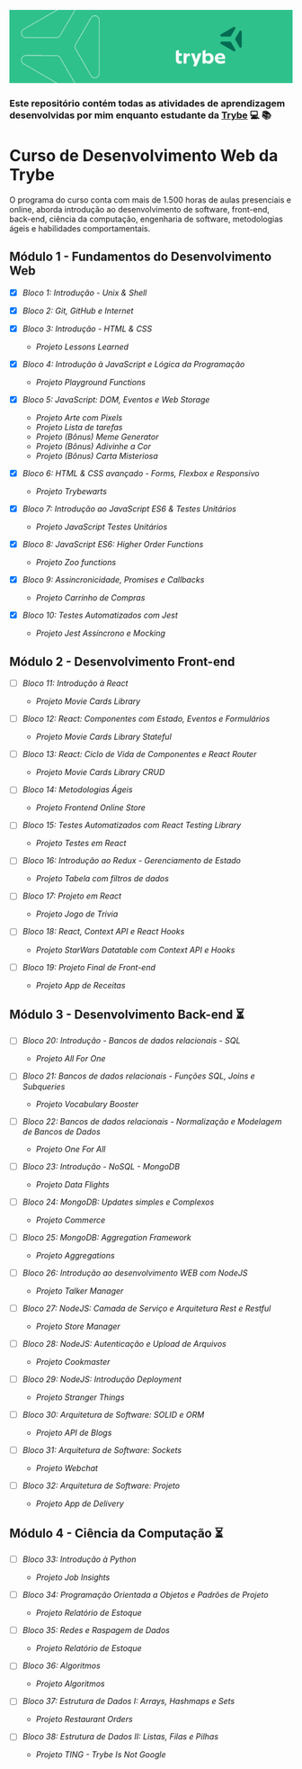 ![capa trybe](capa_trybe.png)

### Este repositório contém todas as atividades de aprendizagem desenvolvidas por mim enquanto estudante da [Trybe](https://www.betrybe.com/formacao-desenvolvimento-web) :computer: :books:

# Curso de Desenvolvimento Web da Trybe
O programa do curso conta com mais de 1.500 horas de aulas presenciais e online, aborda introdução ao desenvolvimento de software, front-end, back-end, ciência da computação, engenharia de software, metodologias ágeis e habilidades comportamentais.

## Módulo 1 - Fundamentos do Desenvolvimento Web

- [x] _Bloco 1: Introdução - Unix & Shell_ 

- [x] _Bloco 2: Git, GitHub e Internet_

- [x] _Bloco 3: Introdução - HTML & CSS_
  - _Projeto Lessons Learned_

- [x] _Bloco 4: Introdução à JavaScript e Lógica da Programação_
  - _Projeto Playground Functions_

- [x] _Bloco 5: JavaScript: DOM, Eventos e Web Storage_
  - _Projeto Arte com Pixels_
  - _Projeto Lista de tarefas_
  - _Projeto (Bônus) Meme Generator_
  - _Projeto (Bônus) Adivinhe a Cor_
  - _Projeto (Bônus) Carta Misteriosa_ 
 
- [x] _Bloco 6: HTML & CSS avançado - Forms, Flexbox e Responsivo_
  - _Projeto Trybewarts_

- [x] _Bloco 7: Introdução ao JavaScript ES6 & Testes Unitários_
  - _Projeto JavaScript Testes Unitários_

- [x] _Bloco 8: JavaScript ES6: Higher Order Functions_
  - _Projeto Zoo functions_

- [x] _Bloco 9: Assincronicidade, Promises e Callbacks_
  - _Projeto Carrinho de Compras_

- [x] _Bloco 10: Testes Automatizados com Jest_
  - _Projeto Jest Assíncrono e Mocking_

## Módulo 2 - Desenvolvimento Front-end

- [ ] _Bloco 11: Introdução à React_
  - _Projeto Movie Cards Library_

- [ ] _Bloco 12: React: Componentes com Estado, Eventos e Formulários_
  - _Projeto Movie Cards Library Stateful_

- [ ] _Bloco 13: React: Ciclo de Vida de Componentes e React Router_
  - _Projeto Movie Cards Library CRUD_

- [ ] _Bloco 14: Metodologias Ágeis_
  - _Projeto Frontend Online Store_

- [ ] _Bloco 15: Testes Automatizados com React Testing Library_
  - _Projeto Testes em React_

- [ ] _Bloco 16: Introdução ao Redux - Gerenciamento de Estado_
  - _Projeto Tabela com filtros de dados_

- [ ] _Bloco 17:  Projeto em React_
  - _Projeto Jogo de Trivia_

- [ ] _Bloco 18: React, Context API e React Hooks_
  - _Projeto StarWars Datatable com Context API e Hooks_

- [ ] _Bloco 19:  Projeto Final de Front-end_
  - _Projeto App de Receitas_

## Módulo 3 - Desenvolvimento Back-end :hourglass_flowing_sand:

- [ ] _Bloco 20: Introdução - Bancos de dados relacionais - SQL_
  - _Projeto All For One_

- [ ] _Bloco 21: Bancos de dados relacionais - Funções SQL, Joins e Subqueries_
  - _Projeto Vocabulary Booster_

- [ ] _Bloco 22: Bancos de dados relacionais - Normalização e Modelagem de Bancos de Dados_
  - _Projeto One For All_

- [ ] _Bloco 23: Introdução - NoSQL - MongoDB_
  - _Projeto Data Flights_

- [ ] _Bloco 24: MongoDB: Updates simples e Complexos_
  - _Projeto Commerce_

- [ ] _Bloco 25: MongoDB: Aggregation Framework_
  - _Projeto Aggregations_

- [ ] _Bloco 26: Introdução ao desenvolvimento WEB com NodeJS_
  - _Projeto Talker Manager_

- [ ] _Bloco 27: NodeJS: Camada de Serviço e Arquitetura Rest e Restful_
  - _Projeto Store Manager_

- [ ] _Bloco 28: NodeJS: Autenticação e Upload de Arquivos_
  - _Projeto Cookmaster_

- [ ] _Bloco 29: NodeJS: Introdução Deployment_
  - _Projeto Stranger Things_

- [ ] _Bloco 30: Arquitetura de Software: SOLID e ORM_
  - _Projeto API de Blogs_

- [ ] _Bloco 31: Arquitetura de Software: Sockets_
  - _Projeto Webchat_

- [ ] _Bloco 32: Arquitetura de Software: Projeto_
  - _Projeto App de Delivery_

## Módulo 4 - Ciência da Computação :hourglass_flowing_sand:

- [ ] _Bloco 33: Introdução à Python_
  - _Projeto Job Insights_

- [ ] _Bloco 34: Programação Orientada a Objetos e Padrões de Projeto_
  - _Projeto Relatório de Estoque_

- [ ] _Bloco 35: Redes e Raspagem de Dados_
  - _Projeto Relatório de Estoque_

- [ ] _Bloco 36: Algoritmos_
  - _Projeto Algoritmos_

- [ ] _Bloco 37: Estrutura de Dados I: Arrays, Hashmaps e Sets_
  - _Projeto Restaurant Orders_

- [ ] _Bloco 38: Estrutura de Dados II: Listas, Filas e Pilhas_
  - _Projeto TING - Trybe Is Not Google_
